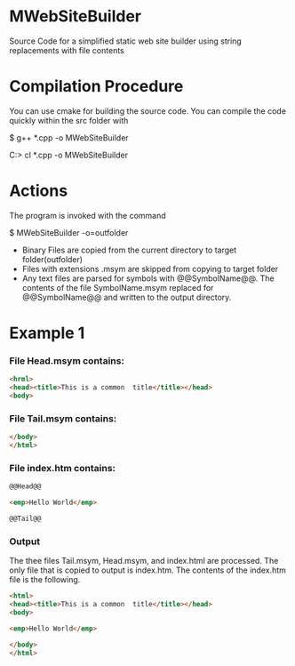 # MWebSiteBuilder
Source Code for a simplified static web site builder using string replacements with file contents


# Compilation Procedure

You can use cmake for building the source code.  You can compile the code quickly within the src  folder with

$ g++ *.cpp -o MWebSiteBuilder

C:> cl *.cpp -o MWebSiteBuilder


# Actions
The program is invoked with the command

$ MWebSiteBuilder -o=outfolder

- Binary Files are copied from the current directory to target folder(outfolder)
- Files with extensions .msym are skipped from copying to target folder
- Any text files are parsed for symbols with @@SymbolName@@. The contents of the file SymbolName.msym replaced for @@SymbolName@@ and written to the output directory.

# Example 1


### File Head.msym contains:

```html
<hrml>
<head><title>This is a common  title</title></head>
<body>

```


### File Tail.msym contains:

```html
</body>
</html>

```


### File index.htm contains:

```html
@@Head@@

<emp>Hello World</emp>

@@Tail@@

```


### Output

The thee files Tail.msym, Head.msym, and index.html are processed.  The only file that is copied to output is index.htm. The contents of the index.htm file is the following.

```html
<html>
<head><title>This is a common  title</title></head>
<body>

<emp>Hello World</emp>

</body>
</html>

```


